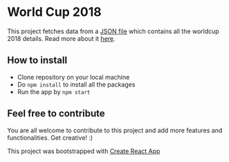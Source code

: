 # World Cup 2018
This project fetches data from a [JSON file](https://raw.githubusercontent.com/lsv/fifa-worldcup-2018/master/data.json) which contains all the worldcup 2018 details. Read more about it [here](https://github.com/lsv/fifa-worldcup-2018).

## How to install
- Clone repository on your local machine
- Do `npm install` to install all the packages
- Run the app by `npm start`

## Feel free to contribute
You are all welcome to contribute to this project and add more features and functionalities. Get creative! :)

This project was bootstrapped with [Create React App](https://github.com/facebookincubator/create-react-app)
